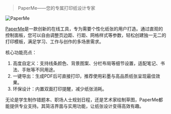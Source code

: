 > PaperMe——您的专属打印纸设计专家

![PaperMe](https://github.com/user-attachments/assets/6699e12c-3196-4288-b00e-e05510b33fb8)

[PaperMe](https://paperme.toolooz.com/)是一款创新的在线工具，专为需要个性化纸张的用户打造。通过直观的控制面板，您可以自由调整页边距、行距、网格样式等参数，轻松创建独一无二的打印模板，满足学习、工作与创作的多场景需求。

核心功能亮点：

1. 高度自定义：支持线条颜色、背景图案、分栏布局等细节设置，适配笔记、书法、手账等不同用途。
2.  一键导出：生成PDF后可直接打印，推荐使用彩墨与高品质纸张呈现最佳效果。
3.  环保设计：内置双面打印提醒，减少纸张消耗。

无论是学生制作错题本、职场人士规划日程，还是艺术家绘制草图，PaperMe都能提供专业支持。其简洁界面与实用功能，让纸张设计变得高效有趣。

<!-- ##{"timestamp":1748306165}## -->
